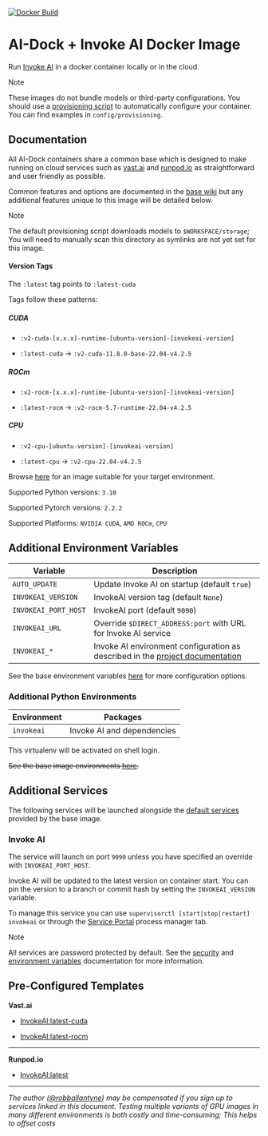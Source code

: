 [![Docker Build](https://github.com/ai-dock/stable-diffusion-webui/actions/workflows/docker-build.yml/badge.svg)](https://github.com/ai-dock/stable-diffusion-webui/actions/workflows/docker-build.yml)

# AI-Dock + Invoke AI Docker Image

Run [Invoke AI](https://github.com/invoke-ai/InvokeAI) in a docker container locally or in the cloud.

>[!NOTE]  
>These images do not bundle models or third-party configurations. You should use a [provisioning script](https://github.com/ai-dock/base-image/wiki/4.0-Running-the-Image#provisioning-script) to automatically configure your container. You can find examples in `config/provisioning`.

## Documentation

All AI-Dock containers share a common base which is designed to make running on cloud services such as [vast.ai](https://link.ai-dock.org/vast.ai) and [runpod.io](https://link.ai-dock.org/template) as straightforward and user friendly as possible.

Common features and options are documented in the [base wiki](https://github.com/ai-dock/base-image/wiki) but any additional features unique to this image will be detailed below.

>[!NOTE]  
>The default provisioning script downloads models to `$WORKSPACE/storage`; You will need to manually scan this directory as symlinks are not yet set for this image.

#### Version Tags

The `:latest` tag points to `:latest-cuda`

Tags follow these patterns:

##### _CUDA_
- `:v2-cuda-[x.x.x]-runtime-[ubuntu-version]-[invokeai-version]`

- `:latest-cuda` &rarr; `:v2-cuda-11.8.0-base-22.04-v4.2.5`

##### _ROCm_
- `:v2-rocm-[x.x.x]-runtime-[ubuntu-version]-[invokeai-version]`

- `:latest-rocm` &rarr; `:v2-rocm-5.7-runtime-22.04-v4.2.5`

##### _CPU_
- `:v2-cpu-[ubuntu-version]-[invokeai-version]`

- `:latest-cpu` &rarr; `:v2-cpu-22.04-v4.2.5` 


Browse [here](https://github.com/ai-dock/invokeai/pkgs/container/invokeai) for an image suitable for your target environment.

Supported Python versions: `3.10`

Supported Pytorch versions: `2.2.2`

Supported Platforms: `NVIDIA CUDA`, `AMD ROCm`, `CPU`

## Additional Environment Variables

| Variable                 | Description |
| ------------------------ | ----------- |
| `AUTO_UPDATE`            | Update Invoke AI on startup (default `true`) |
| `INVOKEAI_VERSION`       | InvokeAI version tag (default `None`) |
| `INVOKEAI_PORT_HOST`     | InvokeAI port (default `9090`) |
| `INVOKEAI_URL`           | Override `$DIRECT_ADDRESS:port` with URL for Invoke AI service |
| `INVOKEAI_*`             | Invoke AI environment configuration as described in the [project documentation](https://invoke-ai.github.io/InvokeAI/features/CONFIGURATION/#environment-variables) |

See the base environment variables [here](https://github.com/ai-dock/base-image/wiki/2.0-Environment-Variables) for more configuration options.

### Additional Python Environments

| Environment    | Packages |
| -------------- | ----------------------------------------- |
| `invokeai`     | Invoke AI and dependencies |

This virtualenv will be activated on shell login.

~~See the base image environments [here](https://github.com/ai-dock/base-image/wiki/1.0-Included-Software#installed-micromamba-environments).~~


## Additional Services

The following services will be launched alongside the [default services](https://github.com/ai-dock/base-image/wiki/1.0-Included-Software) provided by the base image.

### Invoke AI

The service will launch on port `9090` unless you have specified an override with `INVOKEAI_PORT_HOST`.

Invoke AI will be updated to the latest version on container start. You can pin the version to a branch or commit hash by setting the `INVOKEAI_VERSION` variable.

To manage this service you can use `supervisorctl [start|stop|restart] invokeai` or through the [Service Portal](https://github.com/ai-dock/base-image/wiki/1.0-Included-Software#ai-dock-service-portal) process manager tab.

>[!NOTE]
>All services are password protected by default. See the [security](https://github.com/ai-dock/base-image/wiki#security) and [environment variables](https://github.com/ai-dock/base-image/wiki/2.0-Environment-Variables) documentation for more information.


## Pre-Configured Templates

**Vast.​ai**

- [InvokeAI:latest-cuda](https://link.ai-dock.org/template-vast-invokeai)

- [InvokeAI:latest-rocm](https://link.ai-dock.org/template-vast-invokeai-rocm)

---

**Runpod.​io**

- [InvokeAI:latest](https://link.ai-dock.org/template-runpod-invokeai)

---

_The author ([@robballantyne](https://github.com/robballantyne)) may be compensated if you sign up to services linked in this document. Testing multiple variants of GPU images in many different environments is both costly and time-consuming; This helps to offset costs_
